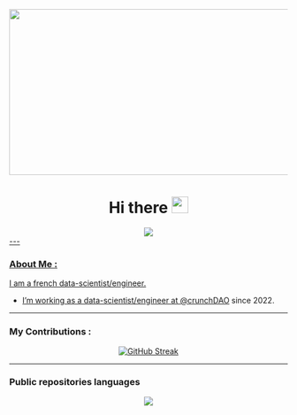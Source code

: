 <!--
**xaviergilbert/xaviergilbert** is a ✨ _special_ ✨ repository because its `README.md` (this file) appears on your GitHub profile.

Here are some ideas to get you started:

- 🔭 I’m currently working on ...
- 🌱 I’m currently learning ...
- 👯 I’m looking to collaborate on ...
- 🤔 I’m looking for help with ...
- 💬 Ask me about ...
- 📫 How to reach me: ...
- 😄 Pronouns: ...
- ⚡ Fun fact: ...
-->
<div align="center">
  <img src="https://media.giphy.com/media/dWesBcTLavkZuG35MI/giphy.gif" width="600" height="300"/>
</div>

<h1 align="center">
  Hi there 
  <img src="https://media.giphy.com/media/hvRJCLFzcasrR4ia7z/giphy.gif" width="30px"/>
</h1>

<div align="center">
  <img src="https://komarev.com/ghpvc/?username=xaviergilbert&style=flat-square&color=blue" alt=""/>
</div>

<div align="center">
  <a href="https://img.shields.io/badge/-xaviergilbert-blue?style=flat&logo=Linkedin&logoColor=white)](https://www.linkedin.com/in/xavier-gilbert-de-vautibault-10335b51/"><img src="https://img.shields.io/badge/-xaviergilbert-blue?style=flat&logo=Linkedin&logoColor=white">
<!--   [![Linkedin Badge](https://img.shields.io/badge/-xaviergilbert-blue?style=flat&logo=Linkedin&logoColor=white)](https://www.linkedin.com/in/xavier-gilbert-de-vautibault-10335b51/) -->
</div>
---

### About Me :
I am a french data-scientist/engineer.

- I’m working as a data-scientist/engineer at [@crunchDAO](https://github.com/crunchdao) since 2022.



---

### My Contributions :

<div align="center">
  <a href="https://git.io/streak-stats"><img src="https://github-readme-streak-stats.herokuapp.com?user=xaviergilbert&theme=dark&hide_border=true&border_radius=100&date_format=%5BY.%5Dn.j" alt="GitHub Streak" /></a>
</div>

---

### Public repositories languages

<div align="center">
  <img src="https://github-readme-stats.vercel.app/api/top-langs/?username=xaviergilbert&layout=compact&theme=vision-friendly-dark"
</div>



